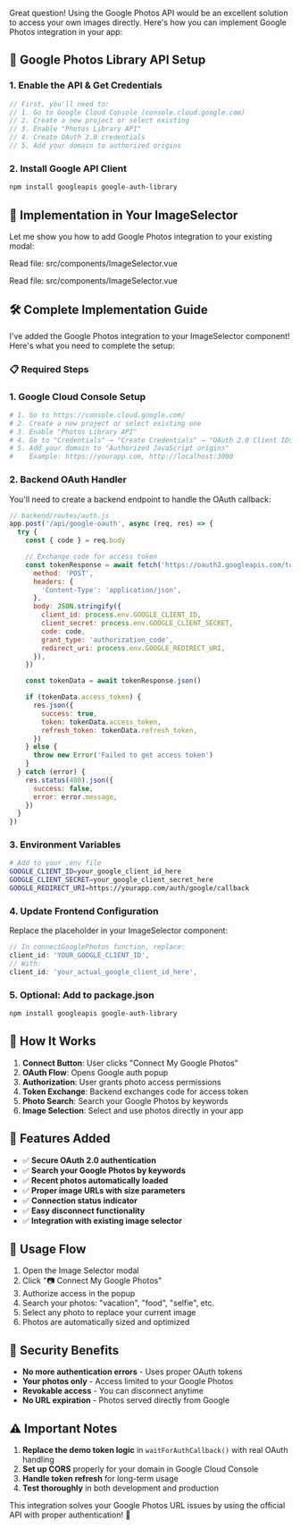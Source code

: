 Great question! Using the Google Photos API would be an excellent solution to access your own images directly. Here's how you can implement Google Photos integration in your app:

## 🔑 **Google Photos Library API Setup**

### **1. Enable the API & Get Credentials**

```javascript
// First, you'll need to:
// 1. Go to Google Cloud Console (console.cloud.google.com)
// 2. Create a new project or select existing
// 3. Enable "Photos Library API"
// 4. Create OAuth 2.0 credentials
// 5. Add your domain to authorized origins
```

### **2. Install Google API Client**

```bash
npm install googleapis google-auth-library
```

## 📸 **Implementation in Your ImageSelector**

Let me show you how to add Google Photos integration to your existing modal:

Read file: src/components/ImageSelector.vue

Read file: src/components/ImageSelector.vue

## 🛠️ **Complete Implementation Guide**

I've added the Google Photos integration to your ImageSelector component! Here's what you need to complete the setup:

### **📋 Required Steps**

### **1. Google Cloud Console Setup**

```bash
# 1. Go to https://console.cloud.google.com/
# 2. Create a new project or select existing one
# 3. Enable "Photos Library API"
# 4. Go to "Credentials" → "Create Credentials" → "OAuth 2.0 Client IDs"
# 5. Add your domain to "Authorized JavaScript origins"
#    Example: https://yourapp.com, http://localhost:3000
```

### **2. Backend OAuth Handler**

You'll need to create a backend endpoint to handle the OAuth callback:

```javascript
// backend/routes/auth.js
app.post('/api/google-oauth', async (req, res) => {
  try {
    const { code } = req.body

    // Exchange code for access token
    const tokenResponse = await fetch('https://oauth2.googleapis.com/token', {
      method: 'POST',
      headers: {
        'Content-Type': 'application/json',
      },
      body: JSON.stringify({
        client_id: process.env.GOOGLE_CLIENT_ID,
        client_secret: process.env.GOOGLE_CLIENT_SECRET,
        code: code,
        grant_type: 'authorization_code',
        redirect_uri: process.env.GOOGLE_REDIRECT_URI,
      }),
    })

    const tokenData = await tokenResponse.json()

    if (tokenData.access_token) {
      res.json({
        success: true,
        token: tokenData.access_token,
        refresh_token: tokenData.refresh_token,
      })
    } else {
      throw new Error('Failed to get access token')
    }
  } catch (error) {
    res.status(400).json({
      success: false,
      error: error.message,
    })
  }
})
```

### **3. Environment Variables**

```bash
# Add to your .env file
GOOGLE_CLIENT_ID=your_google_client_id_here
GOOGLE_CLIENT_SECRET=your_google_client_secret_here
GOOGLE_REDIRECT_URI=https://yourapp.com/auth/google/callback
```

### **4. Update Frontend Configuration**

Replace the placeholder in your ImageSelector component:

```javascript
// In connectGooglePhotos function, replace:
client_id: 'YOUR_GOOGLE_CLIENT_ID',
// With:
client_id: 'your_actual_google_client_id_here',
```

### **5. Optional: Add to package.json**

```bash
npm install googleapis google-auth-library
```

## 🎯 **How It Works**

1. **Connect Button**: User clicks "Connect My Google Photos"
2. **OAuth Flow**: Opens Google auth popup
3. **Authorization**: User grants photo access permissions
4. **Token Exchange**: Backend exchanges code for access token
5. **Photo Search**: Search your Google Photos by keywords
6. **Image Selection**: Select and use photos directly in your app

## 🚀 **Features Added**

- ✅ **Secure OAuth 2.0 authentication**
- ✅ **Search your Google Photos by keywords**
- ✅ **Recent photos automatically loaded**
- ✅ **Proper image URLs with size parameters**
- ✅ **Connection status indicator**
- ✅ **Easy disconnect functionality**
- ✅ **Integration with existing image selector**

## 📱 **Usage Flow**

1. Open the Image Selector modal
2. Click "📷 Connect My Google Photos"
3. Authorize access in the popup
4. Search your photos: "vacation", "food", "selfie", etc.
5. Select any photo to replace your current image
6. Photos are automatically sized and optimized

## 🔐 **Security Benefits**

- **No more authentication errors** - Uses proper OAuth tokens
- **Your photos only** - Access limited to your Google Photos
- **Revokable access** - You can disconnect anytime
- **No URL expiration** - Photos served directly from Google

## ⚠️ **Important Notes**

1. **Replace the demo token logic** in `waitForAuthCallback()` with real OAuth handling
2. **Set up CORS** properly for your domain in Google Cloud Console
3. **Handle token refresh** for long-term usage
4. **Test thoroughly** in both development and production

This integration solves your Google Photos URL issues by using the official API with proper authentication! 🎉
